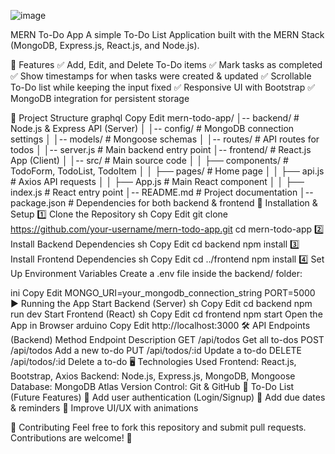 ![image](https://github.com/user-attachments/assets/9aedffac-fc69-4e8e-8d8d-81d70b86314c)


MERN To-Do App
A simple To-Do List Application built with the MERN Stack (MongoDB, Express.js, React.js, and Node.js).

🚀 Features
✅ Add, Edit, and Delete To-Do items
✅ Mark tasks as completed
✅ Show timestamps for when tasks were created & updated
✅ Scrollable To-Do list while keeping the input fixed
✅ Responsive UI with Bootstrap
✅ MongoDB integration for persistent storage

📂 Project Structure
graphql
Copy
Edit
mern-todo-app/
│-- backend/           # Node.js & Express API (Server)
│   │-- config/        # MongoDB connection settings
│   │-- models/        # Mongoose schemas
│   │-- routes/        # API routes for todos
│   │-- server.js      # Main backend entry point
│-- frontend/          # React.js App (Client)
│   │-- src/           # Main source code
│   │   ├── components/  # TodoForm, TodoList, TodoItem
│   │   ├── pages/       # Home page
│   │   ├── api.js       # Axios API requests
│   │   ├── App.js       # Main React component
│   │   ├── index.js     # React entry point
│-- README.md          # Project documentation
│-- package.json       # Dependencies for both backend & frontend
🔧 Installation & Setup
1️⃣ Clone the Repository
sh
Copy
Edit
git clone https://github.com/your-username/mern-todo-app.git
cd mern-todo-app
2️⃣ Install Backend Dependencies
sh
Copy
Edit
cd backend
npm install
3️⃣ Install Frontend Dependencies
sh
Copy
Edit
cd ../frontend
npm install
4️⃣ Set Up Environment Variables
Create a .env file inside the backend/ folder:

ini
Copy
Edit
MONGO_URI=your_mongodb_connection_string
PORT=5000
▶️ Running the App
Start Backend (Server)
sh
Copy
Edit
cd backend
npm run dev
Start Frontend (React)
sh
Copy
Edit
cd frontend
npm start
Open the App in Browser
arduino
Copy
Edit
http://localhost:3000
🛠 API Endpoints (Backend)
Method	Endpoint	Description
GET	/api/todos	Get all to-dos
POST	/api/todos	Add a new to-do
PUT	/api/todos/:id	Update a to-do
DELETE	/api/todos/:id	Delete a to-do
🖥 Technologies Used
Frontend: React.js, Bootstrap, Axios
Backend: Node.js, Express.js, MongoDB, Mongoose
Database: MongoDB Atlas
Version Control: Git & GitHub
🎯 To-Do List (Future Features)
🔹 Add user authentication (Login/Signup)
🔹 Add due dates & reminders
🔹 Improve UI/UX with animations

🤝 Contributing
Feel free to fork this repository and submit pull requests. Contributions are welcome! 🎉

